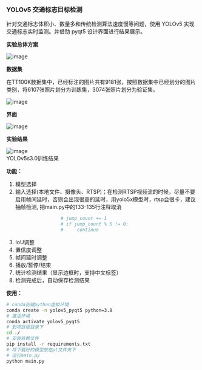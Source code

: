 ### YOLOv5 交通标志目标检测


针对交通标志体积小、数量多和传统检测算法速度慢等问题，使用 YOLOv5 实现交通标志实时监测。并借助 pyqt5 设计界面进行结果展示。

**实验总体方案**

     
![image](https://github.com/bai-xiaosheng/YOLOv5/assets/68796611/04aad847-0f2e-45e6-917c-c2cae69feab6)



**数据集**    

在TT100K数据集中，已经标注的图片共有9181张，按照数据集中已经划分的图片类别，将6107张照片划分为训练集，3074张照片划分为验证集。  

 ![image](https://github.com/bai-xiaosheng/YOLOv5/assets/68796611/c7ccf722-ab05-43cb-bea7-e28b0234c99b)



**界面**   

![image](https://github.com/bai-xiaosheng/YOLOv5/assets/68796611/a7f2348f-a303-4229-83b0-96f89518e367)  


**实验结果**

![image](https://github.com/bai-xiaosheng/YOLOv5/assets/68796611/5eb53c43-7264-4c53-8ee9-645c22bab970)  
YOLOv5s3.0训练结果  



**功能：**

1. 模型选择
2. 输入选择(本地文件、摄像头、RTSP)；在检测RTSP视频流的时候，尽量不要启用帧间延时，否则会出现很高的延时，用yolo5x模型时，rtsp会很卡，建议抽帧检测, 把main.py中的133-135行注释取消
```python
                    # jump_count += 1
                    # if jump_count % 5 != 0:
                    #     continue
```

3. IoU调整
4. 置信度调整
5. 帧间延时调整
6. 播放/暂停/结束
7. 统计检测结果（显示边框时，支持中文标签）
8. 检测完成后，自动保存检测结果


**使用：**
```bash
# conda创建python虚拟环境
conda create -n yolov5_pyqt5 python=3.8
# 激活环境
conda activate yolov5_pyqt5
# 到项目根目录下
cd ./
# 安装依赖文件
pip install -r requirements.txt
# 将下载好的模型放在pt文件夹下
# 运行main.py
python main.py
```

